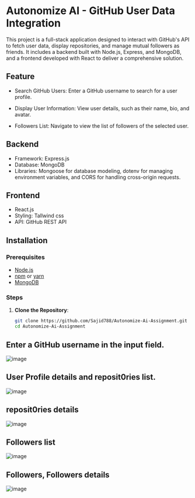 # Autonomize AI - GitHub User Data Integration

This project is a full-stack application designed to interact with GitHub's API to fetch user data, display repositories, and manage mutual followers as friends. It includes a backend built with Node.js, Express, and MongoDB, and a frontend developed with React to deliver a comprehensive solution.

## Feature
- Search GitHub Users: Enter a GitHub username to search for a user profile.

- Display User Information: View user details, such as their name, bio, and avatar.

- Followers List: Navigate to view the list of followers of the selected user.

## Backend
- Framework: Express.js
- Database: MongoDB
- Libraries: Mongoose for database modeling, dotenv for managing environment variables, and CORS for       handling cross-origin requests.

## Frontend
- React.js
- Styling: Tallwind css
- API: GitHub REST API

## Installation

### Prerequisites
- [Node.js](https://nodejs.org/)
- [npm](https://www.npmjs.com/) or [yarn](https://yarnpkg.com/)
- [MongoDB](https://www.mongodb.com/)

### Steps
1. **Clone the Repository**:
   ```bash
   git clone https://github.com/Sajid788/Autonomize-Ai-Assignment.git
   cd Autonomize-Ai-Assignment 

## Enter a GitHub username in the input field.
![image](https://github.com/user-attachments/assets/257682e0-43ed-483c-a043-5b64e0b2e0f9)

## User Profile details and reposit0ries list.
![image](https://github.com/user-attachments/assets/e6c6d235-7738-4f7a-ab4c-dacafaf73ed0)

## reposit0ries details
![image](https://github.com/user-attachments/assets/a95d0f67-f03b-4d57-bed1-b872371bfc77)

## Followers list
![image](https://github.com/user-attachments/assets/83076574-5853-45b6-9b48-5207e39b532e)

## Followers, Followers details
![image](https://github.com/user-attachments/assets/e21e86e3-a1ae-4bdf-9e3f-dcb36a806fd6)





